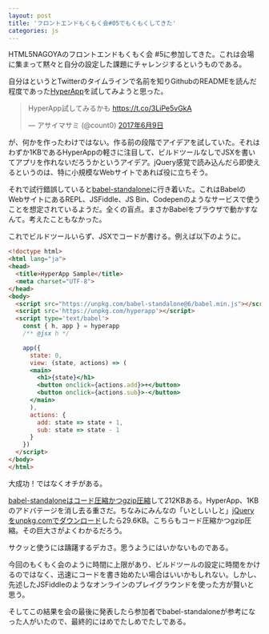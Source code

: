 ```yaml
---
layout: post
title: 'フロントエンドもくもく会#05でもくもくしてきた'
categories: js
---
```

HTML5NAGOYAのフロントエンドもくもく会 #5に参加してきた。これは会場に集まって黙々と自分の設定した課題にチャレンジするというものである。

自分はというとTwitterのタイムラインで名前を知りGithubのREADMEを読んだ程度であった[HyperApp](https://github.com/hyperapp/hyperapp)を試してみようと思った。

<blockquote class="twitter-tweet" data-lang="ja"><p lang="ja" dir="ltr">HyperApp試してみるかも <a href="https://t.co/3LiPe5vGkA">https://t.co/3LiPe5vGkA</a></p>&mdash; アサイマサミ (@count0) <a href="https://twitter.com/count0/status/872998225627631617">2017年6月9日</a></blockquote>
<script async src="//platform.twitter.com/widgets.js" charset="utf-8"></script>

が、何かを作ったわけではない。作る前の段階でアイデアを試していた。それはわずか1KBであるHyperAppの軽さに注目して、ビルドツールなしでJSXを書いてアプリを作れないだろうかというアイデア。jQuery感覚で読み込んだら即使えるというのは、特に小規模なWebサイトであれば役に立ちそう。

それで試行錯誤していると[babel-standalone](https://github.com/babel/babel-standalone)に行き着いた。これはBabelのWebサイトにあるREPL、JSFiddle、JS Bin、Codepenのようなサービスで使うことを想定されているようだ。全くの盲点。まさかBabelをブラウザで動かすなんて。考えたこともなかった。

これでビルドツールいらず、JSXでコードが書ける。例えば以下のように。

``` html
<!doctype html>
<html lang="ja">
<head>
  <title>HyperApp Sample</title>
  <meta charset="UTF-8">
</head>
<body>
  <script src="https://unpkg.com/babel-standalone@6/babel.min.js"></script>
  <script src='https://unpkg.com/hyperapp'></script>
  <script type='text/babel'>
    const { h, app } = hyperapp
    /** @jsx h */

    app({
      state: 0,
      view: (state, actions) => (
      <main>
        <h1>{state}</h1>
        <button onclick={actions.add}>+</button>
        <button onclick={actions.sub}>-</button>
      </main>
      ),
      actions: {
        add: state => state + 1,
        sub: state => state - 1
      }
    })
  </script>
</body>
</html>
```

大成功！ではなくオチがある。

[babel-standaloneはコード圧縮かつgzip圧縮](https://unpkg.com/babel-standalone@6.25.0/babel.min.js)して212KBある。HyperApp、1KBのアドバテージを消し去る重さだ。ちなみにみんなの「いとしいしと」[jQueryをunpkg.comでダウンロード](https://unpkg.com/jquery@3.2.1/dist/jquery.min.js)したら29.6KB。こちらもコード圧縮かつgzip圧縮。その巨大さがよくわかるだろう。

サクッと使うには躊躇するデカさ。思うようにはいかないものである。

今回のもくもく会のように時間に上限があり、ビルドツールの設定に時間をかけるのではなく、迅速にコードを書き始めたい場合はいいかもしれない。しかし、先述したJSFiddleのようなオンラインのプレイグラウンドを使った方が賢いと思う。

そしてこの結果を会の最後に発表したら参加者でbabel-standaloneが参考になった人がいたので、最終的にはめでたしめでたしである。